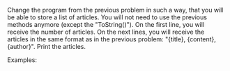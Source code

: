 Change the program from the previous problem in such a way, that you will be able to store a list of articles. You will not need to use the previous methods anymore (except the "ToString()"). On the first line, you will receive the number of articles. On the next lines, you will receive the articles in the same format as in the previous problem: "{title}, {content}, {author}". Print the articles. 

Examples: 


